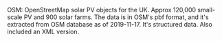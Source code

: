 OSM: OpenStreetMap solar PV objects for the UK. Approx 120,000 small-scale PV and 900 solar farms. The data is in OSM's pbf format, and it's extracted from OSM database as of 2019-11-17. It's structured data. Also included an XML version.
